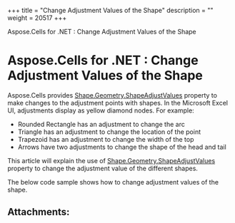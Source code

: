 +++
title = "Change Adjustment Values of the Shape" 
description = "" 
weight = 20517 
+++

Aspose.Cells for .NET : Change Adjustment Values of the Shape  

# Aspose.Cells for .NET : Change Adjustment Values of the Shape


Aspose.Cells provides [Shape.Geometry.ShapeAdjustValues](https://apireference.aspose.com/net/cells/aspose.cells.drawing/geometry/properties/shapeadjustvalues) property to make changes to the adjustment points with shapes. In the Microsoft Excel UI, adjustments display as yellow diamond nodes. For example:

*   Rounded Rectangle has an adjustment to change the arc
*   Triangle has an adjustment to change the location of the point
*   Trapezoid has an adjustment to change the width of the top
*   Arrows have two adjustments to change the shape of the head and tail

This article will explain the use of [Shape.Geometry.ShapeAdjustValues](https://apireference.aspose.com/net/cells/aspose.cells.drawing/geometry/properties/shapeadjustvalues) property to change the adjustment value of the different shapes.

The below code sample shows how to change adjustment values of the shape.

## Attachments:


